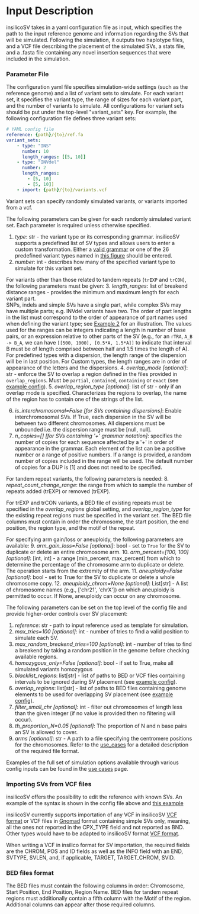 # Input Description
insilicoSV takes in a yaml configuration file as input, which specifies the path to the input reference genome and information regarding the SVs that will be simulated. 
Following the simulation, it outputs two haplotype files, and a VCF file describing the placement of the simulated SVs, a stats file, and a .fasta file containing any novel insertion sequences that were included in the simulation. 

### Parameter File
The configuration yaml file specifies simulation-wide settings (such as the reference genome) and a list of
variant sets to simulate.  For each variant set, it specifies the variant type, the range of sizes for each variant part,
and the number of variants to simulate. All configurations for variant sets should be put under the top-level "variant_sets" key. 
For example, the following configuration file defines three variant sets:

```yaml
# YAML config file
reference: {path}/{to}/ref.fa
variant_sets:
    - type: "INS"
      number: 10
      length_ranges: [[5, 10]]
    - type: "INVdel"
      number: 2
      length_ranges: 
        - [5, 10]
        - [5, 10]]
    - import: {path}/{to}/variants.vcf 
```

Variant sets can specify randomly simulated variants, or variants imported from a vcf.

The following parameters can be given for each randomly simulated variant set.  Each parameter is required unless otherwise specified.
1. *type*: str - the variant type or its corresponding grammar.  insilicoSV supports a predefined list of SV types and allows users to enter a custom transformation. Either a [valid grammar](sv_grammar.md) or one of the 26 predefined variant types named in [this figure](sv_grammar.md) should be entered.
2. *number*: int - describes how many of the specified variant type to simulate for this variant set.

For variants other than those related to tandem repeats (`trEXP` and `trCON`), the following
parameters must be given:
3. *length_ranges*: list of breakend distance ranges  - provides the minimum and maximum length for each variant part.  
SNPs, indels and simple SVs have a single part, while complex SVs
may have multiple parts; e.g. INVdel variants have two.  The order of part lengths in the list must correspond to the order of appearance
of part names used when defining the variant type; see [Example 2](use_cases.md#example-2---custom-svs) for an illustration. 
The values used for the ranges can be integers indicating a length in number of base pairs, or an expression relative to 
other parts of the SV (e.g., for an `rTRA`, `A_B -> B_A`, we can have `[[500, 1000], [0.5*A, 1.5*A]]` to indicate that interval 
B must be of length comprised between half and 1.5 times the length of A).
For predefined types with a dispersion, the length range of the dispersion will be in last position.
For Custom types, the length ranges are in order of appearance of the letters and the dispersions.
4. *overlap_mode [optional]*: str - enforce the SV to overlap a region defined in the files provided in `overlap_regions`. Must be `partial`, `contained`, `containing` or `exact` (see [example config](use_cases.md#example-5---placing-svs-into-specific-regions-of-interest-rois)).
5. *overlap_region_type [optional]*: list of str - only if an overlap mode is specified. Characterizes the regions to overlap, the name of the region has to contain one of the strings of the list. 

6. *is_interchromosomal=False [for SVs containing dispersions]*: Enable interchromosomal SVs. If True, each dispersion in the SV will be 
between two different chromosomes. All dispersions must be unbounded i.e. the dispersion range must be [null, null].
7. *n_copies=[] [for SVs containing '+' grammar notation]*: specifies the number of copies for each sequence affected by a '+' in order of appearance in the grammar.
Each element of the list can be a positive number or a range of positive numbers. If a range is provided, a random number of copies included in the range will be used.
The default number of copies for a DUP is [1] and does not need to be specified.

For tandem repeat variants, the following parameters is needed:
8. *repeat_count_change_range*: the range from which to sample the number of repeats added (trEXP) or removed (trEXP).

For trEXP and trCON variants, a BED file of existing repeats must be specified in the 
*overlap_regions* global setting, and *overlap_region_type* for the existing repeat regions must
be specified in the variant set. The BED file columns must contain in order the chromosome, the start position, the end position, the region type, and the motif of the repeat.

For specifying arm gain/loss or aneuploidy, the following parameters are available:
9. *arm_gain_loss=False [optional]*: bool - set to `True` for the SV to duplicate or delete an entire chromosome arm.
10. *arm_percent=[100, 100] [optional]*: [int, int] - a range [min_percent, max_percent] from which to determine the percentage of the chromosome arm to duplicate or delete. The operation starts from the extremity of the arm. 
11. *aneuploidy=False [optional]*: bool - set to True for the SV to duplicate or delete a whole chromosome copy.
12. *aneuploidy_chrom=None [optional]*: List[str] - A list of chromosome names (e.g., ['chr21', 'chrX']) on which aneuploidy is permitted to occur. If None, aneuploidy can occur on any chromosome.

The following parameters can be set on the top level of the config file and provide higher-order controls over SV placement:
1. *reference*: str - path to input reference used as template for simulation.
2. *max_tries=100 [optional]*: int - number of tries to find a valid position to simulate each SV.
3. *max_random_breakend_tries=100 [optional]*: int - number of tries to find a breakend by taking a random position in the genome before checking available regions.
3. *homozygous_only=False [optional]*: bool - if set to True, make all simulated variants homozygous
4. *blacklist_regions*: list[str] - list of paths to BED or VCF files containing intervals to be ignored during SV placement (see [example config](use_cases.md#example-4---marking-genome-blacklist-intervals)).
5. *overlap_regions*: list[str] - list of paths to BED files containing genome elements to be used for overlapping SV placement (see [example config](use_cases.md#example-5---placing-svs-into-specific-regions-of-interest-rois)).
6. *filter_small_chr [optional]*: int - filter out chromosomes of length less than the given integer (if no value is provided then no filtering will occur).
7. *th_proportion_N=0.05 [optional]*: The proportion of N and n base pairs an SV is allowed to cover.
8. *arms [optional]*: str - A path to a file specifying the centromere positions for the chromosomes. Refer to the  [use_cases](use_cases.md#example-7---chromosome-gainloss)
for a detailed description of the required file format.

Examples of the full set of simulation options available through various config inputs can be found in the [use cases](use_cases) page.

### Importing SVs from VCF files
insilicoSV offers the possibility to edit the reference with known SVs.
An example of the syntax is shown in the config file above and [this example](use_cases.md#example-3---editing-reference-with-known-svs)

insilicoSV currently supports importation of any VCF in insilicoSV [VCF format](outputs.md#output-vcf-file) or 
VCF files in [Gnomad](https://gnomad.broadinstitute.org/) format containing simple SVs only, meaning, all the ones
not reported in the CPX_TYPE field and not reported as BND.
Other types would have to be adapted to insilicoSV format [VCF format](outputs.md#output-vcf-file).

When writing a VCF in insilico format for SV importation, the required fields are the CHROM, POS and ID fields as well as
the INFO field with an END, SVTYPE, SVLEN, and, if applicable, TARGET, TARGET_CHROM, SVID. 

### BED files format
The BED files must contain the following columns in order: Chromosome, Start Position,
End Position, Region Name.
BED files for tandem repeat regions must additionally contain a fifth column with the Motif of the region.
Additional columns can appear after those required columns.
